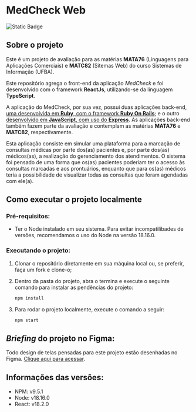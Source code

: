 # MedCheck Web

<img alt="Static Badge" src="https://img.shields.io/badge/React-blue">

## Sobre o projeto

Este é um projeto de avaliação para as matérias **MATA76** (Linguagens para Aplicações Comerciais) e **MATC82** (Sitemas Web) do curso Sistemas de Informação (UFBA).

Este repositório agrega o front-end da aplicação _MedCheck_ e foi desenvolvido com o framework **ReactJs**, utilizando-se da linguagem **TypeScript**.

A aplicação do MedCheck, por sua vez, possui duas aplicações back-end, [uma desenvolvida em **Ruby**, com o framework **Ruby On Rails**](https://github.com/the-bugs/medcheck-backend-rails); e o outro [desenvolvido em **JavaScript**, com uso do **Express**](https://github.com/the-bugs/medcheck-backend-js). As aplicações back-end também fazem parte da avaliação e contemplam as matérias **MATA76** e **MATC82**, respectivamente.

Esta aplicação consiste em simular uma plataforma para a marcação de consultas médicas por parte dos(as) pacientes e, por parte dos(as) médicos(as), a realização do gerenciamento dos atendimentos. O sistema foi pensado de uma forma que os(as) pacientes poderiam ter o acesso às consultas marcadas e aos prontuários, enquanto que para os(as) médicos teria a possibilidade de visualizar todas as consultas que foram agendadas com ele(a).

## Como executar o projeto localmente

### Pré-requisitos:

- Ter o Node instalado em seu sistema. Para evitar incompatilibades de versões, recomendamos o uso do Node na versão 18.16.0.

### Executando o projeto:

1. Clonar o repositório diretamente em sua máquina local ou, se preferir, faça um fork e clone-o;
2. Dentro da pasta do projeto, abra o termina e execute o seguinte comando para instalar as pendências do projeto:

   ```bash
   npm install
   ```

3. Para rodar o projeto localmente, execute o comando a seguir:

   ```bash
   npm start
   ```

## _Briefing_ do projeto no Figma:

Todo design de telas pensadas para este projeto estão desenhadas no Figma. [Clique aqui para acessar](https://www.figma.com/file/QCtVvZgPaKfP6motUdTcXB/Projeto?type=design&node-id=24%3A6&mode=design&t=YzaCOkNbDxU2kK0v-1).

## Informações das versões:

- NPM: v9.5.1
- Node: v18.16.0
- React: v18.2.0
